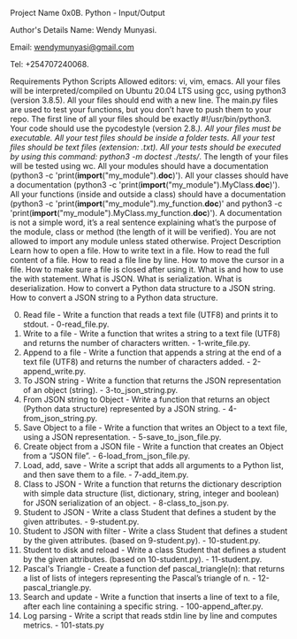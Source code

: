 Project Name
0x0B. Python - Input/Output

Author's Details
Name: Wendy Munyasi.

Email: wendymunyasi@gmail.com

Tel: +254707240068.

Requirements
Python Scripts
Allowed editors: vi, vim, emacs.
All your files will be interpreted/compiled on Ubuntu 20.04 LTS using gcc, using python3 (version 3.8.5).
All your files should end with a new line.
The main.py files are used to test your functions, but you don’t have to push them to your repo.
The first line of all your files should be exactly #!/usr/bin/python3.
Your code should use the pycodestyle (version 2.8.*).
All your files must be executable.
All your test files should be inside a folder tests.
All your test files should be text files (extension: .txt).
All your tests should be executed by using this command: python3 -m doctest ./tests/*.
The length of your files will be tested using wc.
All your modules should have a documentation (python3 -c 'print(__import__("my_module").__doc__)').
All your classes should have a documentation (python3 -c 'print(__import__("my_module").MyClass.__doc__)').
All your functions (inside and outside a class) should have a documentation (python3 -c 'print(__import__("my_module").my_function.__doc__)' and python3 -c 'print(__import__("my_module").MyClass.my_function.__doc__)').
A documentation is not a simple word, it’s a real sentence explaining what’s the purpose of the module, class or method (the length of it will be verified).
You are not allowed to import any module unless stated otherwise.
Project Description
Learn how to open a file. How to write text in a file. How to read the full content of a file. How to read a file line by line. How to move the cursor in a file. How to make sure a file is closed after using it. What is and how to use the with statement. What is JSON. What is serialization. What is deserialization. How to convert a Python data structure to a JSON string. How to convert a JSON string to a Python data structure.

0. Read file - Write a function that reads a text file (UTF8) and prints it to stdout. - 0-read_file.py.
1. Write to a file - Write a function that writes a string to a text file (UTF8) and returns the number of characters written. - 1-write_file.py.
2. Append to a file - Write a function that appends a string at the end of a text file (UTF8) and returns the number of characters added. - 2-append_write.py.
3. To JSON string - Write a function that returns the JSON representation of an object (string). - 3-to_json_string.py.
4. From JSON string to Object - Write a function that returns an object (Python data structure) represented by a JSON string. - 4-from_json_string.py.
5. Save Object to a file - Write a function that writes an Object to a text file, using a JSON representation. - 5-save_to_json_file.py.
6. Create object from a JSON file - Write a function that creates an Object from a “JSON file”. - 6-load_from_json_file.py.
7. Load, add, save - Write a script that adds all arguments to a Python list, and then save them to a file. - 7-add_item.py.
8. Class to JSON - Write a function that returns the dictionary description with simple data structure (list, dictionary, string, integer and boolean) for JSON serialization of an object. - 8-class_to_json.py.
9. Student to JSON - Write a class Student that defines a student by the given attributes. - 9-student.py.
10. Student to JSON with filter - Write a class Student that defines a student by the given attributes. (based on 9-student.py). - 10-student.py.
11. Student to disk and reload - Write a class Student that defines a student by the given attributes. (based on 10-student.py). - 11-student.py.
12. Pascal's Triangle - Create a function def pascal_triangle(n): that returns a list of lists of integers representing the Pascal’s triangle of n. - 12-pascal_triangle.py.
13. Search and update - Write a function that inserts a line of text to a file, after each line containing a specific string. - 100-append_after.py.
14. Log parsing - Write a script that reads stdin line by line and computes metrics. - 101-stats.py
